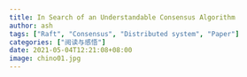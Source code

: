 ```yaml
---
title: In Search of an Understandable Consensus Algorithm
author: ash
tags: ["Raft", "Consensus", "Distributed system", "Paper"]
categories: ["阅读与感悟"]
date: 2021-05-04T12:21:08+08:00
image: chino01.jpg
---
```


